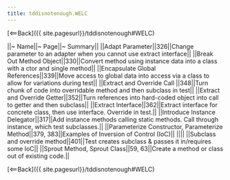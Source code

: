 ```yaml
---
title: tddisnotenough.WELC
---
```

[<==Back]({{ site.pagesurl}}/tddisnotenough#WELC)

||~ Name||~ Page||~ Summary||
||Adapt Parameter||326||Change parameter to an adapter when you cannot use extract interface||
||Break Out Method Object||330||Convert method using instance data into a class with a ctor and single method||
||Encapsulate Global References||339||Move access to global data into access via a class to allow for variations during test||
||Extract and Override Call ||348||Turn chunk of code into overridable method and then subclass in test||
||Extract and Override Getter||352||Turn references into hard-coded object into call to getter and then subclass||
||Extract Interface||362||Extract interface for concrete class, then use interface. Override in test.||
||Introduce Instance Delegator||317||Add instance methods calling static methods. Call through instance, which test subclasses.||
||Parameterize Constructor, Parameterize Method||379, 383||Examples of Inversion of Control (IoC)||
||||
||Subclass and override method||401||Test creates subclass & passes it in/requires some IoC||
||Sprout Method, Sprout Class||59, 63||Create a method or class out of existing code.||

[<==Back]({{ site.pagesurl}}/tddisnotenough#WELC)
